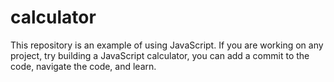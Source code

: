 # calculator

 This repository is an example of using JavaScript. If you are working on any project, try building a JavaScript calculator, you can add a commit to the code, navigate the code, and learn.  
